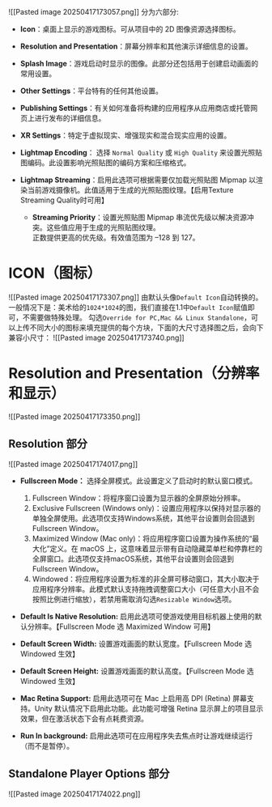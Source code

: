 ![[Pasted image 20250417173057.png]]
分为六部分:
- **Icon**：桌面上显示的游戏图标。可从项目中的 2D 图像资源选择图标。
    
- **Resolution and Presentation**：屏幕分辨率和其他演示详细信息的设置。
    
- **Splash Image**：游戏启动时显示的图像。此部分还包括用于创建启动画面的常用设置。
    
- **Other Settings**：平台特有的任何其他设置。
    
- **Publishing Settings**：有关如何准备将构建的应用程序从应用商店或托管网页上进行发布的详细信息。
    
- **XR Settings**：特定于虚拟现实、增强现实和混合现实应用的设置。
    
- **Lightmap Encoding**： 选择 `Normal Quality` 或 `High Quality` 来设置光照贴图编码。此设置影响光照贴图的编码方案和压缩格式。
    
- **Lightmap Streaming**：启用此选项可根据需要仅加载光照贴图 Mipmap 以渲染当前游戏摄像机。此值适用于生成的光照贴图纹理。【启用Texture Streaming Quality时可用】
    
    - **Streaming Priority**：设置光照贴图 Mipmap 串流优先级以解决资源冲突。这些值应用于生成的光照贴图纹理。  
        正数提供更高的优先级。有效值范围为 –128 到 127。
# ICON（图标）
![[Pasted image 20250417173307.png]]
由默认头像`Default Icon`自动转换的。
一般情况下是：美术给的`1024*1024`的图，我们直接在1.1中`Default Icon`赋值即可，不需要做特殊处理。
勾选`Override for PC,Mac && Linux Standalone`，可以上传不同大小的图标来填充提供的每个方块，下面的大尺寸选择图之后，会向下兼容小尺寸：
![[Pasted image 20250417173740.png]]
# Resolution and Presentation（分辨率和显示）
![[Pasted image 20250417173350.png]]
## Resolution 部分
![[Pasted image 20250417174017.png]]
- **Fullscreen Mode：** 选择全屏模式。此设置定义了启动时的默认窗口模式。
    1. Fullscreen Window：将程序窗口设置为显示器的全屏原始分辨率。
    2. Exclusive Fullscreen (Windows only)：设置应用程序以保持对显示器的单独全屏使用。此选项仅支持Windows系统，其他平台设置则会回退到Fullscreen Window。
    3. Maximized Window (Mac only)：将应用程序窗口设置为操作系统的“最大化”定义。在 macOS 上，这意味着显示带有自动隐藏菜单栏和停靠栏的全屏窗口。此选项仅支持macOS系统，其他平台设置则会回退到Fullscreen Window。
    4. Windowed：将应用程序设置为标准的非全屏可移动窗口，其大小取决于应用程序分辨率。此模式默认支持拖拽调整窗口大小（可任意大小且不会按照比例进行缩放），若禁用需取消勾选`Resizable Window`选项。
    
- **Default Is Native Resolution:** 启用此选项可使游戏使用目标机器上使用的默认分辨率。【Fullscreen Mode 选 Maximized Window 可用】
    
- **Default Screen Width:** 设置游戏画面的默认宽度。【Fullscreen Mode 选 Windowed 生效】
    
- **Default Screen Height:** 设置游戏画面的默认高度。【Fullscreen Mode 选 Windowed 生效】
    
- **Mac Retina Support:** 启用此选项可在 Mac 上启用高 DPI (Retina) 屏幕支持。Unity 默认情况下启用此功能。此功能可增强 Retina 显示屏上的项目显示效果，但在激活状态下会有点耗费资源。
    
- **Run In background:** 启用此选项可在应用程序失去焦点时让游戏继续运行（而不是暂停）。

## Standalone Player Options 部分
![[Pasted image 20250417174022.png]]